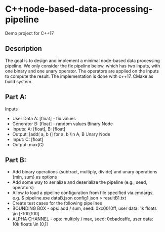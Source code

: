 # C++node-based-data-processing-pipeline
Demo project for C++17
## Description
The goal is to design and implement a minimal node-based data processing pipeline. We only consider the fix pipeline below, which has two inputs, with one binary and one unary operator. The operators are applied on the inputs to compute the result. The implementation is done with c++17. CMake as build system.
## Part A:
Inputs
* User Data A: [float] - fix values
* Generator B: [float] - random values
   Binary Node
* Inputs: A: [float], B: [float]
* Output: [add( a, b )] for a, b \in A, B
   Unary Node
* Input: C: [float]
* Output: max(C)
## Part B:
* Add binary operations {subtract, multiply, divide} and unary operations {min, sum} as options
* Add some way to serialize and deserialize the pipeline (e.g., seed, operators)
* Allow to load a pipeline configuration from file specified via cmdargs, e.g.
  $ pipeline.exe dataB.json config1.json > resultB1.txt
* Create test cases for the following pipelines
* BOUNDING BOX - ops: add / sum, seed: 0xc0010ff, user data: 1k floats \in [-100,100]
* ALPHA CHANNEL - ops: multiply / max, seed: 0xbadcaffe, user data: 10k floats \in [0,1]
